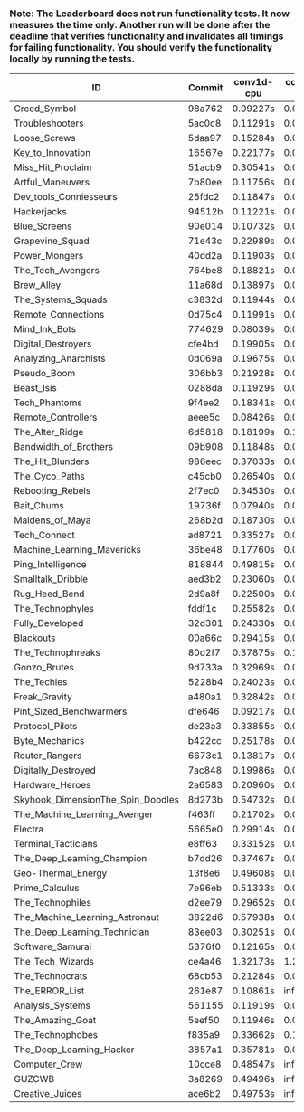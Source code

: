 ### Note: The Leaderboard does not run functionality tests. It now measures the time only. Another run will be done after the deadline that verifies functionality and invalidates all timings for failing functionality. You should verify the functionality locally by running the tests.

|ID|Commit|conv1d-cpu|conv1d-gpu|DWSPConv2D-gpu|gemm-gpu|avg|
|-|-|-|-|-|-|-|
|Creed_Symbol|98a762|0.09227s|0.04684s|2.94875s|1.80347s|1.22283s|
|Troubleshooters|5ac0c8|0.11291s|0.06231s|3.09977s|1.86310s|1.28452s|
|Loose_Screws|5daa97|0.15284s|0.06473s|3.06233s|1.86180s|1.28542s|
|Key_to_Innovation|16567e|0.22177s|0.04553s|3.04125s|1.86343s|1.29299s|
|Miss_Hit_Proclaim|51acb9|0.30541s|0.07080s|2.98888s|1.83155s|1.29916s|
|Artful_Maneuvers|7b80ee|0.11756s|0.07438s|3.08705s|1.97528s|1.31357s|
|Dev_tools_Conniesseurs|25fdc2|0.11847s|0.04825s|3.22681s|1.93639s|1.33248s|
|Hackerjacks|94512b|0.11221s|0.06816s|3.31730s|1.87668s|1.34359s|
|Blue_Screens|90e014|0.10732s|0.06375s|3.05585s|2.15084s|1.34444s|
|Grapevine_Squad|71e43c|0.22989s|0.06464s|2.97126s|2.12185s|1.34691s|
|Power_Mongers|40dd2a|0.11903s|0.04822s|3.30283s|2.05941s|1.38237s|
|The_Tech_Avengers|764be8|0.18821s|0.06133s|3.28199s|2.00326s|1.38370s|
|Brew_Alley|11a68d|0.13897s|0.05387s|3.33344s|2.01005s|1.38408s|
|The_Systems_Squads|c3832d|0.11944s|0.04638s|3.33251s|2.04073s|1.38476s|
|Remote_Connections|0d75c4|0.11991s|0.04808s|3.33688s|2.03956s|1.38611s|
|Mind_Ink_Bots|774629|0.08039s|0.07000s|3.37030s|2.07398s|1.39867s|
|Digital_Destroyers|cfe4bd|0.19905s|0.07142s|3.30273s|2.02323s|1.39911s|
|Analyzing_Anarchists|0d069a|0.19675s|0.04965s|3.22552s|2.12604s|1.39949s|
|Pseudo_Boom|306bb3|0.21928s|0.04466s|3.34780s|1.99472s|1.40161s|
|Beast_Isis|0288da|0.11929s|0.09080s|3.37591s|2.05771s|1.41093s|
|Tech_Phantoms|9f4ee2|0.18341s|0.08857s|3.24696s|2.12481s|1.41094s|
|Remote_Controllers|aeee5c|0.08426s|0.04884s|3.49616s|2.03611s|1.41634s|
|The_Alter_Ridge|6d5818|0.18199s|0.10210s|3.33011s|2.06586s|1.42002s|
|Bandwidth_of_Brothers|09b908|0.11848s|0.06943s|3.35735s|2.15123s|1.42412s|
|The_Hit_Blunders|986eec|0.37033s|0.06065s|3.05816s|2.21591s|1.42626s|
|The_Cyco_Paths|c45cb0|0.26540s|0.08490s|3.42375s|1.96063s|1.43367s|
|Rebooting_Rebels|2f7ec0|0.34530s|0.07166s|3.33973s|2.00214s|1.43971s|
|Bait_Chums|19736f|0.07940s|0.07416s|3.27977s|2.35815s|1.44787s|
|Maidens_of_Maya|268b2d|0.18730s|0.06752s|3.28247s|2.26061s|1.44947s|
|Tech_Connect|ad8721|0.33527s|0.07023s|3.24018s|2.20496s|1.46266s|
|Machine_Learning_Mavericks|36be48|0.17760s|0.07436s|3.27010s|2.32874s|1.46270s|
|Ping_Intelligence|818844|0.49815s|0.05934s|3.26383s|2.03290s|1.46355s|
|Smalltalk_Dribble|aed3b2|0.23060s|0.07387s|3.36392s|2.21913s|1.47188s|
|Rug_Heed_Bend|2d9a8f|0.22500s|0.06588s|3.32940s|2.28201s|1.47558s|
|The_Technophyles|fddf1c|0.25582s|0.04550s|3.47171s|2.13408s|1.47678s|
|Fully_Developed|32d301|0.24330s|0.06649s|3.26647s|2.33654s|1.47820s|
|Blackouts|00a66c|0.29415s|0.06694s|3.06349s|2.52613s|1.48768s|
|The_Technophreaks|80d2f7|0.37875s|0.14186s|3.35431s|2.09518s|1.49252s|
|Gonzo_Brutes|9d733a|0.32969s|0.04611s|3.42055s|2.21929s|1.50391s|
|The_Techies|5228b4|0.24023s|0.07882s|3.32943s|2.38784s|1.50908s|
|Freak_Gravity|a480a1|0.32842s|0.08510s|3.30722s|2.34631s|1.51676s|
|Pint_Sized_Benchwarmers|dfe646|0.09217s|0.05972s|3.65915s|2.31289s|1.53098s|
|Protocol_Pilots|de23a3|0.33855s|0.07147s|3.65859s|2.12454s|1.54829s|
|Byte_Mechanics|b422cc|0.25178s|0.04722s|3.38952s|2.51612s|1.55116s|
|Router_Rangers|6673c1|0.13817s|0.07845s|3.70314s|2.38074s|1.57513s|
|Digitally_Destroyed|7ac848|0.19986s|0.07294s|3.69730s|2.38565s|1.58894s|
|Hardware_Heroes|2a6583|0.20960s|0.07835s|3.70064s|2.38132s|1.59248s|
|Skyhook_DimensionThe_Spin_Doodles|8d273b|0.54732s|0.06777s|3.28536s|2.49770s|1.59954s|
|The_Machine_Learning_Avenger|f463ff|0.21702s|0.07896s|3.72555s|2.44646s|1.61700s|
|Electra|5665e0|0.29914s|0.07345s|3.72374s|2.38088s|1.61931s|
|Terminal_Tacticians|e8ff63|0.33152s|0.07531s|3.70891s|2.41269s|1.63211s|
|The_Deep_Learning_Champion|b7dd26|0.37467s|0.08182s|3.71054s|2.40901s|1.64401s|
|Geo-Thermal_Energy|13f8e6|0.49608s|0.07575s|3.68333s|2.37401s|1.65729s|
|Prime_Calculus|7e96eb|0.51333s|0.09395s|3.70699s|2.37555s|1.67245s|
|The_Technophiles|d2ee79|0.29652s|0.04900s|3.32883s|3.08525s|1.68990s|
|The_Machine_Learning_Astronaut|3822d6|0.57938s|0.08352s|3.72094s|2.47988s|1.71593s|
|The_Deep_Learning_Technician|83ee03|0.30251s|0.07614s|3.55300s|3.09386s|1.75638s|
|Software_Samurai|5376f0|0.12165s|0.04954s|3.73433s|3.12117s|1.75667s|
|The_Tech_Wizards|ce4a46|1.32173s|1.28595s|3.28516s|2.41360s|2.07661s|
|The_Technocrats|68cb53|0.21284s|0.08879s|3.42714s|5.95215s|2.42023s|
|The_ERROR_List|261e87|0.10861s|infs|3.03895s|1.92007s|infs|
|Analysis_Systems|561155|0.11919s|0.04853s|infs|infs|infs|
|The_Amazing_Goat|5eef50|0.11946s|0.04889s|infs|2.08188s|infs|
|The_Technophobes|f835a9|0.33662s|0.18814s|infs|2.29934s|infs|
|The_Deep_Learning_Hacker|3857a1|0.35781s|0.08189s|infs|2.52529s|infs|
|Computer_Crew|10cce8|0.48547s|infs|infs|4.56238s|infs|
|GUZCWB|3a8269|0.49496s|infs|infs|4.82134s|infs|
|Creative_Juices|ace6b2|0.49753s|infs|infs|4.67280s|infs|
